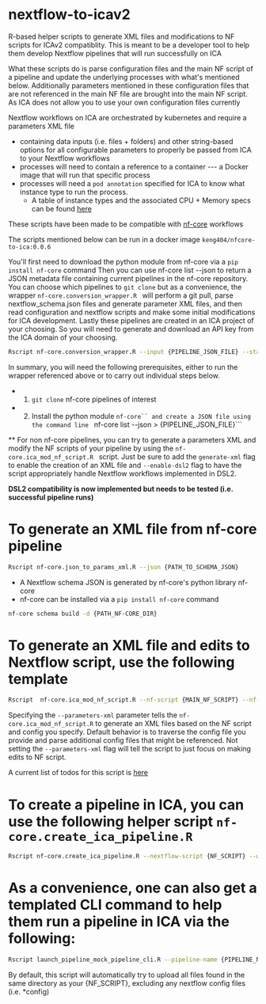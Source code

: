 # nextflow-to-icav2
R-based helper scripts to generate XML files and modifications to NF scripts for ICAv2 compatiblity.
This is meant to be a developer tool to help them develop Nextflow pipelines that will run successfully on ICA

What these scripts do is parse configuration files and the main NF script of a pipeline and update the underlying processes with what's mentioned below.
Additionally parameters mentioned in these configuration files that are not referenced in the main NF file are brought into the main NF script. As ICA does not
allow you to use your own configuration files currently

Nextflow workflows on ICA are orchestrated by kubernetes and require a parameters XML file 
- containing data inputs (i.e. files + folders) and other string-based options for all configurable parameters to properly be passed from ICA to your Nextflow workflows
- processes will need to contain a reference to a container --- a Docker image that will run that specific process
- processes will need a  ```pod annotation``` specified for ICA to know what instance type to run the process.
  - A table of instance types and the associated CPU + Memory specs can be found [here](https://illumina.gitbook.io/ica/project/p-flow/f-pipelines#compute-types)  

These scripts have been made to be compatible with [nf-core](https://github.com/nf-core) workflows

The scripts mentioned below can be run in a docker image ```keng404/nfcore-to-ica:0.0.6```

You'll first need to download the python module from nf-core via a ```pip install nf-core``` command
Then you can use nf-core list --json to return a JSON metadata file containing current pipelines in the nf-core repository. You can choose which pipelines to  ```git clone``` but as a convenience, the wrapper ```nf-core.conversion_wrapper.R ``` will perform a git pull, parse nextflow_schema.json files and generate parameter XML files, and then read configuration and nextflow scripts and make some initial modifications for ICA development. Lastly these pipelines are created in an ICA project of your choosing. So you will need to generate and download an API key from the ICA domain of your choosing.

```bash
Rscript nf-core.conversion_wrapper.R --input {PIPELINE_JSON_FILE} --staging_directory {DIRECTORY_WHERE_NF_CORE_PIPELINES_ARE_LOCATED} --run-scripts {DIRECTORY_WHERE_THESE_R_SCRIPTS_ARE_LOCATED}  --intermediate-copy-template {DIRECTORY_WHERE_THESE_R_SCRIPTS_ARE_LOCATED}/dummy_template.txt --create-pipeline-in-ica --api-key-file {API_KEY_FILE} --ica-project-name {ICA_PROJECT_NAME}--nf-core-mode 
```

In summary, you will need the following prerequisites, either to run the wrapper referenced above or to carry out individual steps below.
- 1) ```git clone``` nf-core pipelines of interest
- 2) Install the python module ```nf-core`` and create a JSON file using the command line ``` nf-core list --json > {PIPELINE_JSON_FILE}```

** For non nf-core pipelines, you can try to generate a parameters XML and modify the NF scripts of your pipeline by using the ```nf-core.ica_mod_nf_script.R ``` script. Just be sure to add the ```generate-xml``` flag to enable the creation of an XML file and ```--enable-dsl2``` flag to have the script appropriately handle Nextflow workflows implemented in DSL2.


**DSL2 compatibility is now implemented but needs to be tested (i.e. successful pipeline runs)**

# To generate an XML file from nf-core pipeline
```bash
Rscript nf-core.json_to_params_xml.R --json {PATH_TO_SCHEMA_JSON}
```
- A Nextflow schema JSON is generated by nf-core's python library nf-core
- nf-core can be installed via a ```pip install nf-core``` command
```bash
nf-core schema build -d {PATH_NF-CORE_DIR}
```

# To generate an XML file and edits to Nextflow script, use the following template
```bash
Rscript  nf-core.ica_mod_nf_script.R --nf-script {MAIN_NF_SCRIPT} --nf-config {DEFAULT_NF_CONFIG}  [OPTIONAL: --parameters-xml {PATH} or --generate-parameters-xml]
```
Specifying the ```--parameters-xml``` parameter tells the ```nf-core.ica_mod_nf_script.R``` to generate an XML files based on the NF script and config you specify.
Default behavior is to traverse the config file you provide and parse additional config files that might be referenced. Not setting the ```--parameters-xml``` flag will tell the script to just focus on making edits to NF script.

A current list of todos for this script is [here](https://github.com/keng404/nextflow-to-icav2/blob/master/todos.nf_editing_for_icav2.md)

# To create a pipeline in ICA, you can use the following helper script ```nf-core.create_ica_pipeline.R```
```bash
Rscript nf-core.create_ica_pipeline.R --nextflow-script {NF_SCRIPT} --workflow-language nextflow --parameters-xml {PARAMETERS_XML} --nf-core-mode --ica-project-name {NAME} --pipeline-name {NAME} --api-key-file {PATH_TO_API_KEY_FILE}
```

# As a convenience, one can also get a templated CLI command to help them run a pipeline in ICA via the following:
```bash
Rscript launch_pipeline_mock_pipeline_cli.R --pipeline-name {PIPELINE_NAME} --workflow-language {xml or nextflow} --parameters-xml {PATH_TO_PARAMETERS_XML}
```

By default, this script will automatically try to upload all files found in the same directory as your {NF_SCRIPT}, excluding any nextflow config files (i.e. *config)

